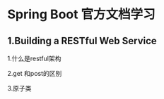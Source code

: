# Spring Boot 官方文档学习

## 1.Building a RESTful Web Service

1.什么是restful架构

2.get 和post的区别 

3.原子类




